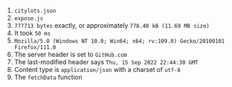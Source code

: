 1) `citylots.json`
2) `expose.js`
3) `777713 bytes` exactly, or approximately `778.48 kB (11.69 MB size)`
4) It took `50 ms`
5) `Mozilla/5.0 (Windows NT 10.0; Win64; x64; rv:109.0) Gecko/20100101 Firefox/111.0`
6) The server header is set to `GitHub.com`
7) The last-modified header says `Thu, 15 Sep 2022 22:44:30 GMT`
8) Content type is `application/json` with a charset of `utf-8`
9) The `fetchData` function
